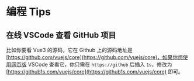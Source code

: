 # 编程 Tips

## 在线 VSCode 查看 GitHub 项目

比如你要看 Vue3 的源码，它在 Github 上的源码地址是 [https://github.com/vuejs/core](https://github.com/vuejs/core)，如果你想使用网页版 VSCode 查看它，你只需在 `https://github` 后插入 `1s`，修改为 [https://github1s.com/vuejs/core](https://github1s.com/vuejs/core) 即可。
